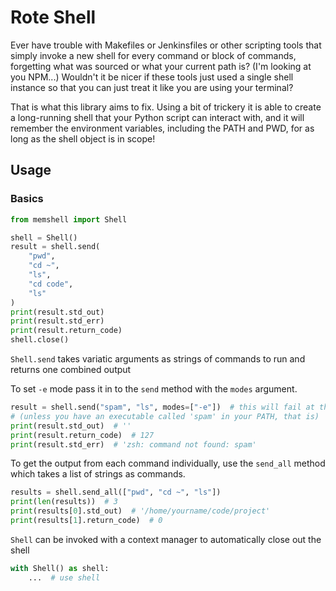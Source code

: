 # Rote Shell

Ever have trouble with Makefiles or Jenkinsfiles or other scripting tools that simply
invoke a new shell for every command or block of commands, forgetting what was sourced
or what your current path is? (I'm looking at you NPM...) Wouldn't it be nicer if these
tools just used a single shell instance so that you can just treat it like you are using
your terminal?

That is what this library aims to fix. Using a bit of trickery it is able to create a
long-running shell that your Python script can interact with, and it will remember the
environment variables, including the PATH and PWD, for as long as the shell object is in
scope!

## Usage

### Basics

```python
from memshell import Shell

shell = Shell()
result = shell.send(
    "pwd",
    "cd ~",
    "ls",
    "cd code",
    "ls"
)
print(result.std_out)
print(result.std_err)
print(result.return_code)
shell.close()
```

`Shell.send` takes variatic arguments as strings of commands to run and returns one
combined output

To set `-e` mode pass it in to the `send` method with the `modes` argument.

```python
result = shell.send("spam", "ls", modes=["-e"])  # this will fail at the first command 
# (unless you have an executable called 'spam' in your PATH, that is)
print(result.std_out)  # ''
print(result.return_code)  # 127
print(result.std_err)  # 'zsh: command not found: spam'
```

To get the output from each command individually, use the `send_all` method which takes
a list of strings as commands.

```python
results = shell.send_all(["pwd", "cd ~", "ls"])
print(len(results))  # 3
print(results[0].std_out)  # '/home/yourname/code/project'
print(results[1].return_code)  # 0
```

`Shell` can be invoked with a context manager to automatically close out the shell

```python
with Shell() as shell:
    ...  # use shell
```
